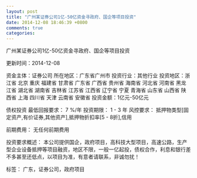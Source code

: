 ```yaml
---
layout: post
title: "广州某证券公司1亿-50亿资金寻政府、国企等项目投资"
date: 2014-12-08 18:46:39 +0800
comments: true
categories: 
---
```

广州某证券公司1亿-50亿资金寻政府、国企等项目投资



更新时间：2014-12-08

资金主体：证券公司
所在地区：广东省广州市
投资行业：其他行业
投资地区：浙江省 北京 重庆 福建省 甘肃省 广东省 广西省 贵州省 海南省 河北省 河南省 黑龙江省 湖北省 湖南省 吉林省 江苏省 江西省 辽宁省 宁夏 青海省 山东省 山西省 陕西省 上海 四川省 天津 云南省 安徽省
投资金额：1亿元-50亿元

债权投资
最低回报要求：
                            7 %/年
                                                                                投资期限：
                            1 - 3 年
                                                                                                                                        风控要求：
                            抵押物类型[固定资产,有价证券,其他资产],抵押物折扣率[5 - 8折],信用

前期费用：
无任何前期费用

投资要求概述：
本公司提供国企，政府项目，高科技大型项目，高速公路，生产型企业设备抵押等项目融资，地区不限，一般一亿起投，债权合作，利息和银行差不多甚至还低点，以项目为准，有意者请联系，非诚勿扰！

标签：
广东，证券公司，政府项目

